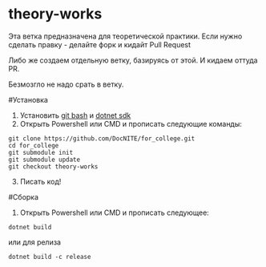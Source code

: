 # theory-works
Эта ветка предназначена для теоретической практики. 
Если нужно сделать правку - делайте форк и кидайт Pull Request

Либо же создаем отдельную ветку, базируясь от этой.
И кидаем оттуда PR.

Безмозгло не надо срать в ветку.

#Установка
1. Установить [git bash](https://git-scm.com/downloads) и [dotnet sdk](https://dotnet.microsoft.com/en-us/download/dotnet/7.0)
2. Открыть Powershell или CMD и прописать следующие команды:
```
git clone https://github.com/DocNITE/for_college.git
cd for_college
git submodule init
git submodule update
git checkout theory-works
```
3. Писать код!

#Сборка
1. Открыть Powershell или CMD и прописать следующее:
```
dotnet build
```
или для релиза
```
dotnet build -c release
```
